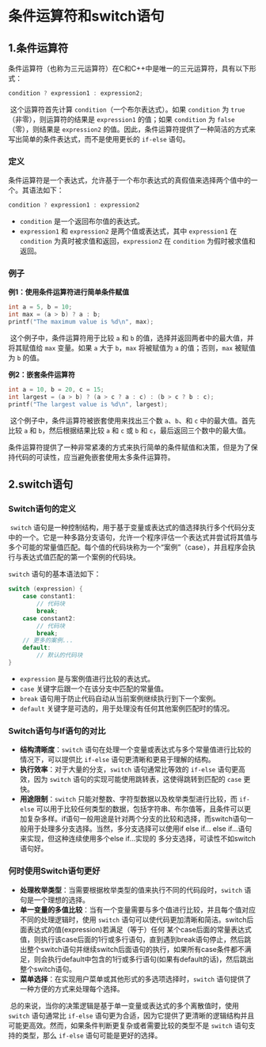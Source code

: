 # 条件运算符和switch语句

## 1.条件运算符

​	条件运算符（也称为三元运算符）在C和C++中是唯一的三元运算符，具有以下形式：

```cpp
condition ? expression1 : expression2;
```

​	这个运算符首先计算 `condition`（一个布尔表达式）。如果 `condition` 为 `true`（非零），则运算符的结果是 `expression1` 的值；如果 `condition` 为 `false`（零），则结果是 `expression2` 的值。因此，条件运算符提供了一种简洁的方式来写出简单的条件表达式，而不是使用更长的 `if-else` 语句。

### 定义

​	条件运算符是一个表达式，允许基于一个布尔表达式的真假值来选择两个值中的一个。其语法如下：

```cpp
condition ? expression1 : expression2
```

- `condition` 是一个返回布尔值的表达式。
- `expression1` 和 `expression2` 是两个值或表达式，其中 `expression1` 在 `condition` 为真时被求值和返回，`expression2` 在 `condition` 为假时被求值和返回。

### 例子

**例1：使用条件运算符进行简单条件赋值**

```cpp
int a = 5, b = 10;
int max = (a > b) ? a : b;
printf("The maximum value is %d\n", max);
```

​	这个例子中，条件运算符用于比较 `a` 和 `b` 的值，选择并返回两者中的最大值，并将其赋值给 `max` 变量。如果 `a` 大于 `b`，`max` 将被赋值为 `a` 的值；否则，`max` 被赋值为 `b` 的值。

**例2：嵌套条件运算符**

```cpp
int a = 10, b = 20, c = 15;
int largest = (a > b) ? (a > c ? a : c) : (b > c ? b : c);
printf("The largest value is %d\n", largest);
```

​	这个例子中，条件运算符被嵌套使用来找出三个数 `a`、`b`、和 `c` 中的最大值。首先比较 `a` 和 `b`，然后根据结果比较 `a` 和 `c` 或 `b` 和 `c`，最后返回三个数中的最大值。

​	条件运算符提供了一种非常紧凑的方式来执行简单的条件赋值和决策，但是为了保持代码的可读性，应当避免嵌套使用太多条件运算符。

## 2.switch语句

### Switch语句的定义

​	`switch` 语句是一种控制结构，用于基于变量或表达式的值选择执行多个代码分支中的一个。它是一种多路分支语句，允许一个程序评估一个表达式并尝试将其值与多个可能的常量值匹配。每个值的代码块称为一个“案例”（case），并且程序会执行与表达式值匹配的第一个案例的代码块。

`switch` 语句的基本语法如下：

```c
switch (expression) {
    case constant1:
        // 代码块
        break;
    case constant2:
        // 代码块
        break;
    // 更多的案例...
    default:
        // 默认的代码块
}
```

- `expression` 是与案例值进行比较的表达式。
- `case` 关键字后跟一个在该分支中匹配的常量值。
- `break` 语句用于防止代码自动从当前案例继续执行到下一个案例。
- `default` 关键字是可选的，用于处理没有任何其他案例匹配时的情况。

### Switch语句与If语句的对比

- **结构清晰度**：`switch` 语句在处理一个变量或表达式与多个常量值进行比较的情况下，可以提供比 `if-else` 语句更清晰和更易于理解的结构。
- **执行效率**：对于大量的分支，`switch` 语句通常比等效的 `if-else` 语句更高效，因为 `switch` 语句的实现可能使用跳转表，这使得跳转到匹配的 `case` 更快。
- **用途限制**：`switch` 只能对整数、字符型数据以及枚举类型进行比较，而 `if-else` 可以用于比较任何类型的数据，包括字符串、布尔值等，且条件可以更加复杂多样。if语句一般用途是针对两个分支的比较和选择，而switch语句一般用于处理多分支选择。当然，多分支选择可以使用if else if… else if…语句来实现，但这种连续使用多个else if...实现的 多分支选择，可读性不如switch语句好。

### 何时使用Switch语句更好

- **处理枚举类型**：当需要根据枚举类型的值来执行不同的代码段时，`switch` 语句是一个理想的选择。
- **单一变量的多值比较**：当有一个变量需要与多个值进行比较，并且每个值对应不同的处理逻辑时，使用 `switch` 语句可以使代码更加清晰和简洁。switch后面表达式的值(expression)若满足（等于）任何 某个case后面的常量表达式值，则执行该case后面的1行或多行语句，直到遇到break语句停止，然后跳出整个switch语句并继续switch后面语句的执行，如果所有case条件都不满足，则会执行default中包含的1行或多行语句(如果有default的话)，然后跳出整个switch语句。
- **菜单选择**：在实现用户菜单或其他形式的多选项选择时，`switch` 语句提供了一种方便的方式来处理每个选择。

​	总的来说，当你的决策逻辑是基于单一变量或表达式的多个离散值时，使用 `switch` 语句通常比 `if-else` 语句更为合适，因为它提供了更清晰的逻辑结构并且可能更高效。然而，如果条件判断更复杂或者需要比较的类型不是 `switch` 语句支持的类型，那么 `if-else` 语句可能是更好的选择。